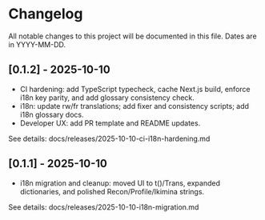 # Changelog

All notable changes to this project will be documented in this file. Dates are in YYYY-MM-DD.

## [0.1.2] - 2025-10-10
- CI hardening: add TypeScript typecheck, cache Next.js build, enforce i18n key parity, and add glossary consistency check.
- i18n: update rw/fr translations; add fixer and consistency scripts; add i18n glossary docs.
- Developer UX: add PR template and README updates.

See details: docs/releases/2025-10-10-ci-i18n-hardening.md

## [0.1.1] - 2025-10-10
- i18n migration and cleanup: moved UI to t()/Trans, expanded dictionaries, and polished Recon/Profile/Ikimina strings.

See details: docs/releases/2025-10-10-i18n-migration.md
